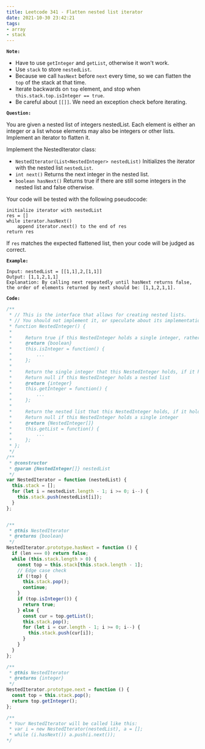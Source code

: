 ```yaml
---
title: Leetcode 341 - Flatten nested list iterator
date: 2021-10-30 23:42:21
tags:
- array
- stack
---
```

**`Note:`**
- Have to use `getInteger` and `getList`, otherwise it won't work.
- Use `stack` to store `nestedList`.
- Because we call `hasNext` before `next` every time, so we can flatten the `top` of the stack at that time.
- Iterate backwards on `top` element, and stop when `this.stack.top.isInteger == true`.
- Be careful about `[[]]`. We need an exception check before iterating.

**`Question:`**

You are given a nested list of integers nestedList. Each element is either an integer or a list whose elements may also be integers or other lists. Implement an iterator to flatten it.

Implement the NestedIterator class:

- `NestedIterator(List<NestedInteger> nestedList)` Initializes the iterator with the nested list `nestedList`.
- `int next()` Returns the next integer in the nested list.
- `boolean hasNext()` Returns true if there are still some integers in the nested list and false otherwise.

Your code will be tested with the following pseudocode:

```
initialize iterator with nestedList
res = []
while iterator.hasNext()
    append iterator.next() to the end of res
return res
```
If `res` matches the expected flattened list, then your code will be judged as correct.

**`Example:`**
```
Input: nestedList = [[1,1],2,[1,1]]
Output: [1,1,2,1,1]
Explanation: By calling next repeatedly until hasNext returns false, the order of elements returned by next should be: [1,1,2,1,1].
```

**`Code:`**
```javascript
/**
 * // This is the interface that allows for creating nested lists.
 * // You should not implement it, or speculate about its implementation
 * function NestedInteger() {
 *
 *     Return true if this NestedInteger holds a single integer, rather than a nested list.
 *     @return {boolean}
 *     this.isInteger = function() {
 *         ...
 *     };
 *
 *     Return the single integer that this NestedInteger holds, if it holds a single integer
 *     Return null if this NestedInteger holds a nested list
 *     @return {integer}
 *     this.getInteger = function() {
 *         ...
 *     };
 *
 *     Return the nested list that this NestedInteger holds, if it holds a nested list
 *     Return null if this NestedInteger holds a single integer
 *     @return {NestedInteger[]}
 *     this.getList = function() {
 *         ...
 *     };
 * };
 */
/**
 * @constructor
 * @param {NestedInteger[]} nestedList
 */
var NestedIterator = function (nestedList) {
  this.stack = [];
  for (let i = nestedList.length - 1; i >= 0; i--) {
    this.stack.push(nestedList[i]);
  }
};


/**
 * @this NestedIterator
 * @returns {boolean}
 */
NestedIterator.prototype.hasNext = function () {
  if (len === 0) return false;
  while (this.stack.length > 0) {
    const top = this.stack[this.stack.length - 1];
    // Edge case check
    if (!top) {
      this.stack.pop();
      continue;
    }
    if (top.isInteger()) {
      return true;
    } else {
      const cur = top.getList();
      this.stack.pop();
      for (let i = cur.length - 1; i >= 0; i--) {
        this.stack.push(cur[i]);
      }
    }
  }
};

/**
 * @this NestedIterator
 * @returns {integer}
 */
NestedIterator.prototype.next = function () {
  const top = this.stack.pop();
  return top.getInteger();
};

/**
 * Your NestedIterator will be called like this:
 * var i = new NestedIterator(nestedList), a = [];
 * while (i.hasNext()) a.push(i.next());
*/
```
